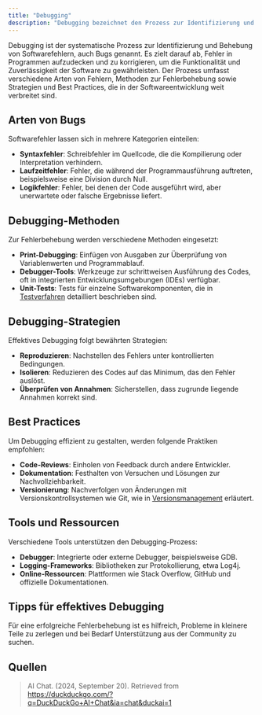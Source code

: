 ```yaml
---
title: "Debugging"
description: "Debugging bezeichnet den Prozess zur Identifizierung und Behebung von Softwarefehlern. Es umfasst verschiedene Arten von Fehlern wie Syntax-, Laufzeit- und Logikfehler sowie Methoden wie Print-Debugging, Debugger-Tools und Unit-Tests. Strategien wie Reproduzieren, Isolieren und Überprüfen von Annahmen unterstützen den Prozess, ergänzt durch Best Practices wie Code-Reviews und Dokumentation."
---
```


Debugging ist der systematische Prozess zur Identifizierung und Behebung von Softwarefehlern, auch Bugs genannt. Es zielt darauf ab, Fehler in Programmen aufzudecken und zu korrigieren, um die Funktionalität und Zuverlässigkeit der Software zu gewährleisten. Der Prozess umfasst verschiedene Arten von Fehlern, Methoden zur Fehlerbehebung sowie Strategien und Best Practices, die in der Softwareentwicklung weit verbreitet sind.

## Arten von Bugs

Softwarefehler lassen sich in mehrere Kategorien einteilen:

- **Syntaxfehler**: Schreibfehler im Quellcode, die die Kompilierung oder Interpretation verhindern.
- **Laufzeitfehler**: Fehler, die während der Programmausführung auftreten, beispielsweise eine Division durch Null.
- **Logikfehler**: Fehler, bei denen der Code ausgeführt wird, aber unerwartete oder falsche Ergebnisse liefert.

## Debugging-Methoden

Zur Fehlerbehebung werden verschiedene Methoden eingesetzt:

- **Print-Debugging**: Einfügen von Ausgaben zur Überprüfung von Variablenwerten und Programmablauf.
- **Debugger-Tools**: Werkzeuge zur schrittweisen Ausführung des Codes, oft in integrierten Entwicklungsumgebungen (IDEs) verfügbar.
- **Unit-Tests**: Tests für einzelne Softwarekomponenten, die in [Testverfahren](/open-fidup/lerninhalte/testverfahren) detailliert beschrieben sind.

## Debugging-Strategien

Effektives Debugging folgt bewährten Strategien:

- **Reproduzieren**: Nachstellen des Fehlers unter kontrollierten Bedingungen.
- **Isolieren**: Reduzieren des Codes auf das Minimum, das den Fehler auslöst.
- **Überprüfen von Annahmen**: Sicherstellen, dass zugrunde liegende Annahmen korrekt sind.

## Best Practices

Um Debugging effizient zu gestalten, werden folgende Praktiken empfohlen:

- **Code-Reviews**: Einholen von Feedback durch andere Entwickler.
- **Dokumentation**: Festhalten von Versuchen und Lösungen zur Nachvollziehbarkeit.
- **Versionierung**: Nachverfolgen von Änderungen mit Versionskontrollsystemen wie Git, wie in [Versionsmanagement](/open-fidup/lerninhalte/versionsmanagement) erläutert.

## Tools und Ressourcen

Verschiedene Tools unterstützen den Debugging-Prozess:

- **Debugger**: Integrierte oder externe Debugger, beispielsweise GDB.
- **Logging-Frameworks**: Bibliotheken zur Protokollierung, etwa Log4j.
- **Online-Ressourcen**: Plattformen wie Stack Overflow, GitHub und offizielle Dokumentationen.

## Tipps für effektives Debugging

Für eine erfolgreiche Fehlerbehebung ist es hilfreich, Probleme in kleinere Teile zu zerlegen und bei Bedarf Unterstützung aus der Community zu suchen.

## Quellen

> AI Chat. (2024, September 20). Retrieved from https://duckduckgo.com/?q=DuckDuckGo+AI+Chat&ia=chat&duckai=1